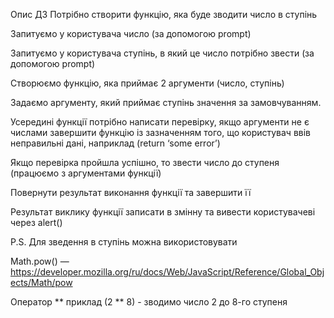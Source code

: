Опис ДЗ
Потрібно створити функцію, яка буде зводити число в ступінь

Запитуємо у користувача число (за допомогою prompt)

Запитуємо у користувача ступінь, в який це число потрібно звести (за допомогою prompt)

Створюємо функцію, яка приймає 2 аргументи (число, ступінь)

Задаємо аргументу, який приймає ступінь значення за замовчуванням.

Усередині функції потрібно написати перевірку, якщо аргументи не є числами завершити функцію із 
зазначенням того, що користувач ввів неправильні дані, наприклад (return ‘some error’)

Якщо перевірка пройшла успішно, то звести число до ступеня (працюємо з аргументами функції)

Повернути результат виконання функції та завершити її

Результат виклику функції записати в змінну та вивести користувачеві через alert()

P.S. Для зведення в ступінь можна використовувати

Math.pow() — https://developer.mozilla.org/ru/docs/Web/JavaScript/Reference/Global_Objects/Math/pow

Оператор ** приклад (2 ** 8) - зводимо число 2 до 8-го ступеня
